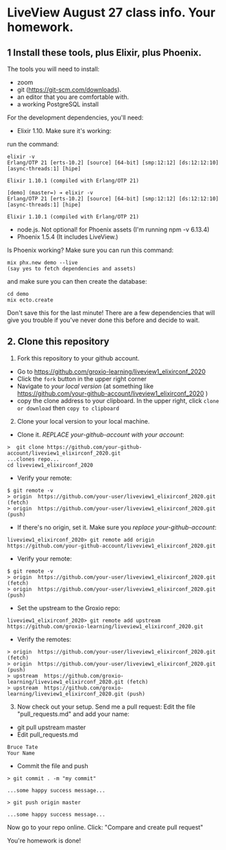 # LiveView August 27 class info. Your homework. 

## 1 Install these tools, plus Elixir, plus Phoenix. 

The tools you will need to install: 

- zoom 
- git (https://git-scm.com/downloads). 
- an editor that you are comfortable with. 
- a working PostgreSQL install

For the development dependencies, you'll need: 

- Elixir 1.10. Make sure it's working: 

run the command: 

```
elixir -v
Erlang/OTP 21 [erts-10.2] [source] [64-bit] [smp:12:12] [ds:12:12:10] [async-threads:1] [hipe]

Elixir 1.10.1 (compiled with Erlang/OTP 21)
```

```
[demo] (master=) ➔ elixir -v
Erlang/OTP 21 [erts-10.2] [source] [64-bit] [smp:12:12] [ds:12:12:10] [async-threads:1] [hipe]

Elixir 1.10.1 (compiled with Erlang/OTP 21)
```

- node.js. Not optional! for Phoenix assets (I'm running npm -v 6.13.4)
- Phoenix 1.5.4 (It includes LiveView.)


Is Phoenix working? Make sure you can run this command: 

```
mix phx.new demo --live
(say yes to fetch dependencies and assets)
```


and make sure you can then create the database: 

```
cd demo
mix ecto.create
```

Don't save this for the last minute! There are a few dependencies that will give you trouble if you've never done this before and decide to wait. 


## 2. Clone this repository

1. Fork this repository to your github account. 

- Go to https://github.com/groxio-learning/liveview1_elixirconf_2020
- Click the `fork` button in the upper right corner
- Navigate to *your local version* (at something like https://github.com/your-github-account/liveview1_elixirconf_2020 )
- copy the clone address to your clipboard. In the upper right, click `clone or download` then `copy to clipboard`

2. Clone your local version to your local machine. 

- Clone it. *REPLACE your-github-account with your account*:  

```
>  git clone https://github.com/your-github-account/liveview1_elixirconf_2020.git
...clones repo...
cd liveview1_elixirconf_2020
```

- Verify your remote: 

```
$ git remote -v
> origin  https://github.com/your-user/liveview1_elixirconf_2020.git (fetch)
> origin  https://github.com/your-user/liveview1_elixirconf_2020.git (push)
```


- If there's no origin, set it. Make sure you *replace your-github-account*:

```
liveview1_elixirconf_2020> git remote add origin https://github.com/your-github-account/liveview1_elixirconf_2020.git
```

- Verify your remote: 

```
$ git remote -v
> origin  https://github.com/your-user/liveview1_elixirconf_2020.git (fetch)
> origin  https://github.com/your-user/liveview1_elixirconf_2020.git (push)
```

- Set the upstream to the Groxio repo:

```
liveview1_elixirconf_2020> git remote add upstream https://github.com/groxio-learning/liveview1_elixirconf_2020.git
```

- Verify the remotes: 

```
> origin  https://github.com/your-user/liveview1_elixirconf_2020.git (fetch)
> origin  https://github.com/your-user/liveview1_elixirconf_2020.git (push)
> upstream  https://github.com/groxio-learning/liveview1_elixirconf_2020.git (fetch)
> upstream  https://github.com/groxio-learning/liveview1_elixirconf_2020.git (push)
```

3. Now check out your setup. Send me a pull request: Edit the file "pull_requests.md" and add your name: 

- git pull upstream master
- Edit pull_requests.md

```
Bruce Tate
Your Name
```

- Commit the file and push

```
> git commit . -m "my commit"

...some happy success message...

> git push origin master

...some happy success message...
```

Now go to your repo online. Click: "Compare and create pull request" 

You're homework is done!

```
